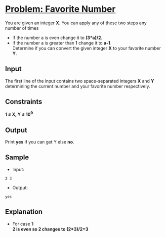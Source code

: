 # [Problem: Favorite Number](https://my.newtonschool.co/playground/code/3ziis2qepzz3)

You are given an integer **X**. You can apply any of these two steps any number of times <br>
- If the number a is even change it to **(3*a)/2**.
- If the number a is greater than **1** change it to **a-1**. <br>
Determine if you can convert the given integer **X** to your favorite number **Y**.

## Input

The first line of the input contains two space-separated integers **X** and **Y** determining the current number and your favorite number respectively.

## Constraints

**1 ≤ X, Y ≤ 10<sup>9</sup>**

## Output

Print **yes** if you can get Y else **no**.

## Sample

- Input:
```
2 3
```

- Output:
```
yes
```

## Explanation

- For case 1: <br> **2 is even so 2 changes to (2*3)/2=3**

